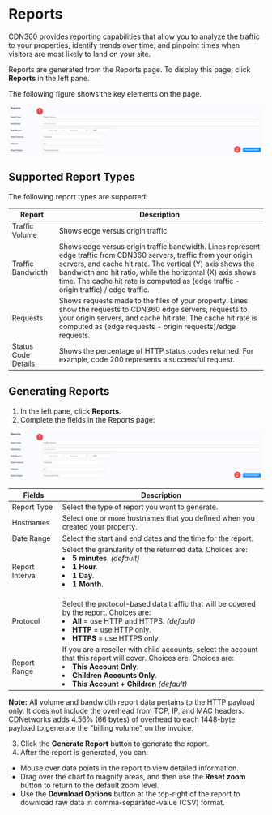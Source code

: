 # Reports

CDN360 provides reporting capabilities that allow you to analyze the traffic to your properties, identify trends over time, and pinpoint times when visitors are most likely to land on your site.

Reports are generated from the Reports page. To display this page, click **Reports** in the left pane.

The following figure shows the key elements on the page.

![null](</docs/resources/images/Report Page.png>)

## Supported Report Types

The following report types are supported:

| **Report** | **Description** |
| ---------- | --------------- |
| Traffic Volume | Shows edge versus origin traffic. |
| Traffic Bandwidth | Shows edge versus origin traffic bandwidth. Lines represent edge traffic from CDN360 servers, traffic from your origin servers, and cache hit rate. The vertical (Y) axis shows the bandwidth and hit ratio, while the horizontal (X) axis shows time. The cache hit rate is computed as (edge traffic - origin traffic) / edge traffic. |
| Requests | Shows requests made to the files of your property. Lines show the requests to CDN360 edge servers, requests to your origin servers, and cache hit rate. The cache hit rate is computed as (edge requests - origin requests)/edge requests. |
| Status Code Details | Shows the percentage of HTTP status codes returned. For example, code 200 represents a successful request. |

## Generating Reports

1. In the left pane, click **Reports**. 
2. Complete the fields in the Reports page:

![null](</docs/resources/images/Report Page.png>)

| **Fields**      | **Description**                                       |
| --------------- | ----------------------------------------------------- |
| Report Type     | Select the type of report you want to generate.       | 
| Hostnames       | Select one or more hostnames that you defined when you created your property.                                                    |
| Date Range      | Select the start and end dates and the time for the report.                                                                   |
| Report Interval | Select the granularity of the returned data. Choices are: <li><strong>5 minutes</strong>. *(default)*<li><strong>1 Hour</strong>.<br><li><strong>1 Day</strong>.<li><strong>1 Month.</li></br>
| Protocol        | Select the protocol-based data traffic that will be covered by the report. Choices are: <li><strong>All</strong> = use  HTTP and HTTPS. *(default)*<li><strong>HTTP</strong> = use HTTP only.<br><li><strong>HTTPS</strong> = use HTTPS only.         | 
| Report Range        | If you are a reseller with child accounts, select the account that this report will cover. Choices are. Choices are: <li><strong>This Account Only</strong>.</li><li><strong>Children Accounts Only</strong>.</li><li><strong>This Account + Children</strong> *(default)*

**Note:** All volume and bandwidth report data pertains to the HTTP payload only. It does not include the overhead from TCP, IP, and MAC headers. CDNetworks adds 4.56% (66 bytes) of overhead to each 1448-byte payload to generate the "billing volume" on the invoice.

3. Click the **Generate Report** button to generate the report.
4. After the report is generated, you can:

<ul><li>Mouse over data points in the report to view detailed information.<br>
<li>Drag over the chart to magnify areas, and then use the <strong>Reset zoom</strong> button to return to the default zoom level.<br>
<li>Use the <strong>Download Options</strong> button at the top-right of the report to download raw data in comma-separated-value (CSV) format.
